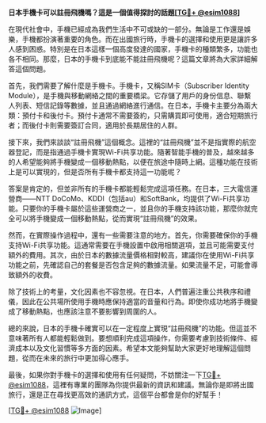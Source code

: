 **日本手機卡可以註冊飛機嗎？這是一個值得探討的話題[[TG💪+ @esim1088](https://t.me/s/esim1088)]**

在現代社會中，手機已經成為我們生活中不可或缺的一部分。無論是工作還是娛樂，手機都扮演著重要的角色。而在出國旅行時，手機卡的選擇和使用更是讓許多人感到困惑。特別是在日本這樣一個高度發達的國家，手機卡的種類繁多，功能也各不相同。那麼，日本的手機卡到底能不能註冊飛機呢？這篇文章將為大家詳細解答這個問題。

首先，我們需要了解什麼是手機卡。手機卡，又稱SIM卡（Subscriber Identity Module），是手機與移動網絡之間的重要橋梁。它存儲了用戶的身份信息、聯繫人列表、短信記錄等數據，並且通過網絡進行通信。在日本，手機卡主要分為兩大類：預付卡和後付卡。預付卡通常不需要簽約，只需購買即可使用，適合短期旅行者；而後付卡則需要簽訂合同，適用於長期居住的人群。

接下來，我們來談談“註冊飛機”這個概念。這裡的“註冊飛機”並不是指實際的航空器登記，而是指通過手機卡實現Wi-Fi共享功能。隨著智能手機的普及，越來越多的人希望能夠將手機變成一個移動熱點，以便在旅途中隨時上網。這種功能在技術上是可以實現的，但是否所有手機卡都支持這一功能呢？

答案是肯定的，但並非所有的手機卡都能輕鬆完成這項任務。在日本，三大電信運營商——NTT DoCoMo、KDDI（包括au）和SoftBank，均提供了Wi-Fi共享功能。只要你的手機卡屬於這些運營商之一，並且你的手機支持該功能，那麼你就完全可以將手機變成一個移動熱點，從而實現“註冊飛機”的效果。

然而，在實際操作過程中，還有一些需要注意的地方。首先，你需要確保你的手機支持Wi-Fi共享功能。這通常需要在手機設置中啟用相關選項，並且可能需要支付額外的費用。其次，由於日本的數據流量價格相對較高，建議你在使用Wi-Fi共享功能之前，先確認自己的套餐是否包含足夠的數據流量。如果流量不足，可能會導致額外的收費。

除了技術上的考量，文化因素也不容忽視。在日本，人們普遍注重公共秩序和禮儀，因此在公共場所使用手機時應保持適當的音量和行為。即使你成功地將手機變成了移動熱點，也應該注意不要影響到周圍的人。

總的來說，日本的手機卡確實可以在一定程度上實現“註冊飛機”的功能。但這並不意味著所有人都能輕鬆做到。要想順利完成這項操作，你需要考慮到技術條件、經濟成本以及文化習慣等多方面的因素。希望本文能夠幫助大家更好地理解這個問題，從而在未來的旅行中更加得心應手。

最後，如果你對手機卡的選擇和使用有任何疑問，不妨關注一下[TG💪+ @esim1088](https://t.me/s/esim1088)，這裡有專業的團隊為你提供最新的資訊和建議。無論你是即將出國旅行，還是正在尋找更高效的通訊方式，這個平台都會是你的好幫手！

[[TG💪+ @esim1088](https://t.me/s/esim1088) ![Image](https://i.postimg.cc/4NQfJmqS/Snipaste-2025-05-13-00-14-12.png)]